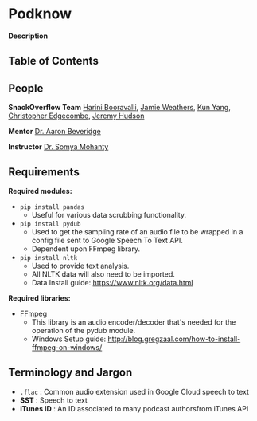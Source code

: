 # Podknow
**Description**

## Table of Contents

 ## People
 **SnackOverflow Team** [Harini Booravalli](https://github.com/HariniBooravalli), [Jamie Weathers](https://github.com/jwthrs), [Kun Yang](https://github.com/kunyang6), [Christopher Edgecombe](https://github.com/credgeco), [Jeremy Hudson](https://github.com/JeremyHudson43)

 **Mentor** [Dr. Aaron Beveridge](https://github.com/aabeveridge)

 **Instructor** [Dr. Somya Mohanty](https://github.com/somyamohanty)

 ## Requirements
**Required modules:**
  - ``pip install pandas``
     - Useful for various data scrubbing functionality.
  - ``pip install pydub``
     - Used to get the sampling rate of an audio file to be wrapped in a config file sent to Google Speech To Text API.
     - Dependent upon FFmpeg library.
  - ``pip install nltk``
     - Used to provide text analysis.
     - All NLTK data will also need to be imported.
     - Data Install guide: https://www.nltk.org/data.html

**Required libraries:**
  - FFmpeg
     - This library is an audio encoder/decoder that's needed for the operation of the pydub module.
     - Windows Setup guide: http://blog.gregzaal.com/how-to-install-ffmpeg-on-windows/

 ## Terminology and Jargon
  - ``.flac`` : Common audio extension used in Google Cloud speech to text
  - **SST** : Speech to text
  - **iTunes ID** : An ID associated to many podcast authorsfrom iTunes API
